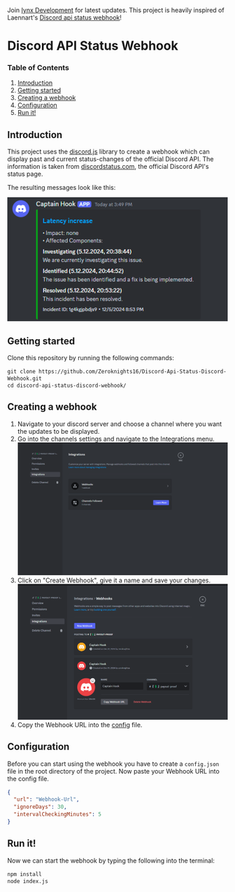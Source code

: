 Join [Iynx Development](https://discord.iynxdev.com/) for latest updates. This project is heavily inspired of Laennart's [Discord api status webhook](Laennart/discord-api-status-webhook)!

# Discord API Status Webhook

### Table of Contents
1. [Introduction](#introduction)
2. [Getting started](#getting-started)
3. [Creating a webhook](#creating-a-webhook)
4. [Configuration](#configuration)
5. [Run it!](#run-it)

## Introduction
This project uses the [discord.js](https://github.com/discordjs/discord.js) library to create a webhook which can display past and current status-changes of the official Discord API.
The information is taken from [discordstatus.com](https://discordstatus.com/), the official Discord API's status page.

The resulting messages look like this:

![result](assets/result.png)

## Getting started
Clone this repository by running the following commands:
```shell
git clone https://github.com/Zeroknights16/Discord-Api-Status-Discord-Webhook.git
cd discord-api-status-discord-webhook/
```

## Creating a webhook
1. Navigate to your discord server and choose a channel where you want the updates to be displayed.
2. Go into the channels settings and navigate to the Integrations menu.
![channel-settings](assets/channel-settings.png)
3. Click on "Create Webhook", give it a name and save your changes.
![create-webhook](assets/create-webhook.png)
4. Copy the Webhook URL into the [config](#configuration) file.

## Configuration
Before you can start using the webhook you have to create a `config.json` file in the root directory of the project. Now paste your Webhook URL into the config file.
```json
{
  "url": "Webhook-Url",
  "ignoreDays": 30,
  "intervalCheckingMinutes": 5
}
```

## Run it!
Now we can start the webhook by typing the following into the terminal:
```shell
npm install
node index.js
```
